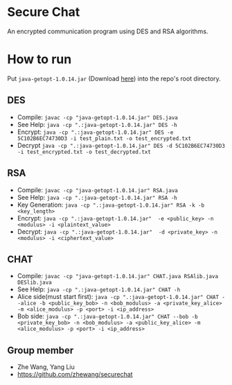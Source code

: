 # Secure Chat
An encrypted communication program using DES and RSA algorithms.

# How to run
Put `java-getopt-1.0.14.jar` (Download [here](https://github.com/arenn/java-getopt)) into the repo's root directory.

## DES
* Compile: `javac -cp "java-getopt-1.0.14.jar" DES.java`
* See Help: `java -cp ".:java-getopt-1.0.14.jar" DES -h`
* Encrypt: `java -cp ".:java-getopt-1.0.14.jar" DES -e 5C102B6EC74730D3 -i test_plain.txt -o test_encrypted.txt`
* Decrypt `java -cp ".:java-getopt-1.0.14.jar" DES -d 5C102B6EC74730D3 -i test_encrypted.txt -o test_decrypted.txt`

## RSA
* Compile: `javac -cp "java-getopt-1.0.14.jar" RSA.java`
* See Help: `java -cp ".:java-getopt-1.0.14.jar" RSA -h`
* Key Generation: `java -cp ".:java-getopt-1.0.14.jar" RSA -k -b <key_length>`
* Encrypt: `java -cp ".:java-getopt-1.0.14.jar"  -e <public_key> -n <modulus> -i <plaintext_value>`
* Decrypt: `java -cp ".:java-getopt-1.0.14.jar"  -d <private_key> -n <modulus> -i <ciphertext_value>`

## CHAT
* Compile: `javac -cp "java-getopt-1.0.14.jar" CHAT.java RSAlib.java DESlib.java`
* See Help: `java -cp ".:java-getopt-1.0.14.jar" CHAT -h`
* Alice side(must start first): `java -cp ".:java-getopt-1.0.14.jar" CHAT --alice -b <public_key_bob> -n <bob_modulus> -a <private_key_alice> -m <alice_modulus> -p <port> -i <ip_address>`
* Bob side: `java -cp ".:java-getopt-1.0.14.jar" CHAT --bob -b <private_key_bob> -n <bob_modulus> -a <public_key_alice> -m <alice_modulus> -p <port> -i <ip_address>`



## Group member
* Zhe Wang, Yang Liu
* https://github.com/zhewang/securechat

